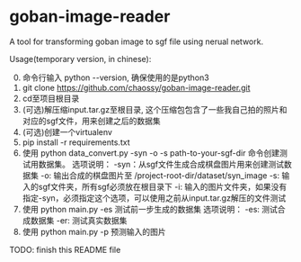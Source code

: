 # goban-image-reader
A tool for transforming goban image to sgf file using nerual network.

Usage(temporary version, in chinese):

0. 命令行输入 python --version, 确保使用的是python3
1. git clone https://github.com/chaossy/goban-image-reader.git
2. cd至项目根目录
3. (可选)解压缩input.tar.gz至根目录, 这个压缩包包含了一些我自己拍的照片和对应的sgf文件，用来创建之后的数据集
4. (可选)创建一个virtualenv
5. pip install -r requirements.txt
6. 使用 python data_convert.py -syn -o -s path-to-your-sgf-dir 命令创建测试用数据集。
   选项说明：
   -syn：从sgf文件生成合成棋盘图片用来创建测试数据集
   -o: 输出合成的棋盘图片至 /project-root-dir/dataset/syn_image
   -s: 输入的sgf文件夹，所有sgf必须放在根目录下
   -i: 输入的图片文件夹，如果没有指定-syn，必须指定这个选项，可以使用之前从input.tar.gz解压的文件测试
7. 使用 python main.py -es 测试前一步生成的数据集
   选项说明：
   -es: 测试合成数据集
   -er: 测试真实数据集
8. 使用 python main.py -p 预测输入的图片



TODO: finish this README file

